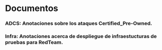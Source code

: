 # Documentos

### ADCS: Anotaciones sobre los ataques Certified_Pre-Owned.
### Infra: Anotaciones acerca de despliegue de infraestucturas de pruebas para RedTeam.

